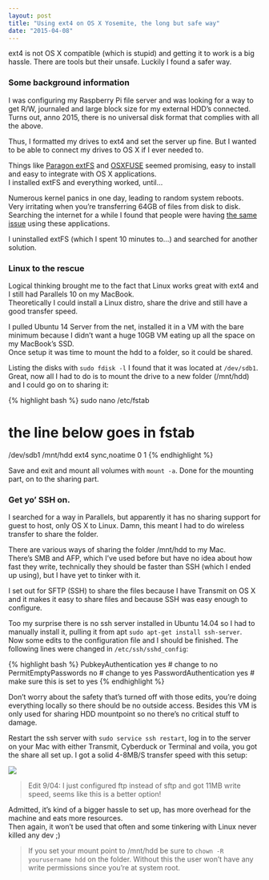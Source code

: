 ```yaml
---
layout: post
title: "Using ext4 on OS X Yosemite, the long but safe way"
date: "2015-04-08"
---
```


ext4 is not OS X compatible (which is stupid) and getting it to work is a big hassle. There are tools but their unsafe. Luckily I found a safer way.

### Some background information

I was configuring my Raspberry Pi file server and was looking for a way to get R/W, journaled and large block size for my external HDD’s connected.  
Turns out, anno 2015, there is no universal disk format that complies with all the above.

Thus, I formatted my drives to ext4 and set the server up fine. But I wanted to be able to connect my drives to OS X if I ever needed to.

Things like [Paragon extFS](https://www.paragon-software.com/nl/home/extfs-mac/) and [OSXFUSE](https://osxfuse.github.io/) seemed promising, easy to install and easy to integrate with OS X applications.  
I installed extFS and everything worked, until…

Numerous kernel panics in one day, leading to random system reboots. Very irritating when you’re transferring 64GB of files from disk to disk.  
Searching the internet for a while I found that people were having [the same issue](http://apple.stackexchange.com/questions/29842/how-can-i-mount-an-ext4-file-system-on-os-x) using these applications.

I uninstalled extFS (which I spent 10 minutes to…) and searched for another solution.

### Linux to the rescue

Logical thinking brought me to the fact that Linux works great with ext4 and I still had Parallels 10 on my MacBook.  
Theoretically I could install a Linux distro, share the drive and still have a good transfer speed.

I pulled Ubuntu 14 Server from the net, installed it in a VM with the bare minimum because I didn’t want a huge 10GB VM eating up all the space on my MacBook’s SSD.  
Once setup it was time to mount the hdd to a folder, so it could be shared.

Listing the disks with `sudo fdisk -l` I found that it was located at `/dev/sdb1`. Great, now all I had to do is to mount the drive to a new folder (/mnt/hdd) and I could go on to sharing it:

{% highlight bash %}
sudo nano /etc/fstab

# the line below goes in fstab
/dev/sdb1 /mnt/hdd ext4 sync,noatime 0 1
{% endhighlight %}

Save and exit and mount all volumes with `mount -a`. Done for the mounting part, on to the sharing part.

### Get yo’ SSH on.

I searched for a way in Parallels, but apparently it has no sharing support for guest to host, only OS X to Linux. Damn, this meant I had to do wireless transfer to share the folder.

There are various ways of sharing the folder /mnt/hdd to my Mac.  
There’s SMB and AFP, which I’ve used before but have no idea about how fast they write, technically they should be faster than SSH (which I ended up using), but I have yet to tinker with it.

I set out for SFTP (SSH) to share the files because I have Transmit on OS X and it makes it easy to share files and because SSH was easy enough to configure.

Too my surprise there is no ssh server installed in Ubuntu 14.04 so I had to manually install it, pulling it from apt `sudo apt-get install ssh-server`.  
Now some edits to the configuration file and I should be finished. The following lines were changed in `/etc/ssh/sshd_config`:

{% highlight bash %}
PubkeyAuthentication yes # change to no
PermitEmptyPasswords no # change to yes
PasswordAuthentication yes # make sure this is set to yes
{% endhighlight %}

Don’t worry about the safety that’s turned off with those edits, you’re doing everything locally so there should be no outside access. Besides this VM is only used for sharing HDD mountpoint so no there’s no critical stuff to damage.

Restart the ssh server with `sudo service ssh restart`, log in to the server on your Mac with either Transmit, Cyberduck or Terminal and voila, you got the share all set up.
I got a solid 4-8MB/S transfer speed with this setup:

![](http://imgur.com/sVLbx3r.png)

> Edit 9/04: I just configured ftp instead of sftp and got 11MB write speed, seems like this is a better option!

Admitted, it’s kind of a bigger hassle to set up, has more overhead for the machine and eats more resources.  
Then again, it won’t be used that often and some tinkering with Linux never killed any dev ;)

> If you set your mount point to /mnt/hdd be sure to `chown -R yourusername hdd` on the folder. Without this the user won’t have any write permissions since you’re at system root.
